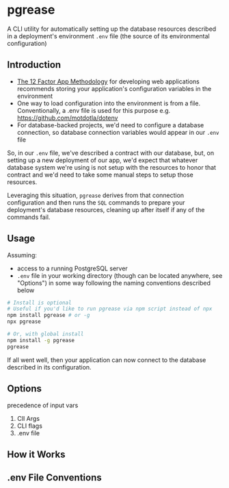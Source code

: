 # pgrease

A CLI utility for automatically setting up the database resources described in
a deployment's environment `.env` file (the source of its environmental configuration)

## Introduction

- [The 12 Factor App Methodology](https://12factor.net/config) for developing web applications recommends storing your application's configuration variables in the environment
- One way to load configuration into the environment is from a file. Conventionally,
a .env file is used for this purpose e.g. https://github.com/motdotla/dotenv
- For database-backed projects, we'd need to configure a database connection,
so database connection variables would appear in our `.env` file

So, in our `.env` file, we've described a contract with our database, but, on setting up
a new deployment of our app, we'd expect that whatever database system we're using is
not setup with the resources to honor that contract and we'd need to take some manual steps
to setup those resources.

Leveraging this situation, `pgrease` derives from that connection configuration
and then runs the `SQL` commands to prepare your deployment's
database resources, cleaning up after itself if any of the commands fail.

<!-- TODO Though note it does NOT clean up if no exists yet -->

## Usage

Assuming:

- access to a running PostgreSQL server
- `.env` file in your working directory (though can be located anywhere, see "Options")
in some way following the naming conventions described below

```sh
# Install is optional
# Useful if you'd like to run pgrease via npm script instead of npx
npm install pgrease # or -g
npx pgrease

# Or, with global install
npm install -g pgrease
pgrease
```

If all went well, then your application can now connect to the database described
in its configuration.

<!-- TODO NOTE THAT PGREASE IS ASYNC -->

## Options

precedence of input vars
1. ClI Args
2. CLI flags
3. .env file

## How it Works

## .env File Conventions
